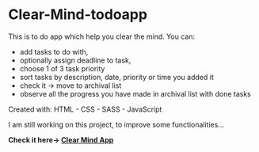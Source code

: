 # Clear-Mind-todoapp
This is to do app which help you clear the mind. 
You can:
* add tasks to do with,
* optionally assign deadline to task,
* choose 1 of 3 task priority
* sort tasks by description, date, priority or time you added it
* check it -> move to archival list
* observe all the progress you have made in archival list with done tasks

Created with:
HTML - CSS - SASS - JavaScript 

I am still working on this project, to improve some functionalities...

**Check it here-> [Clear Mind App](https://clear-mind.netlify.app/)** 

